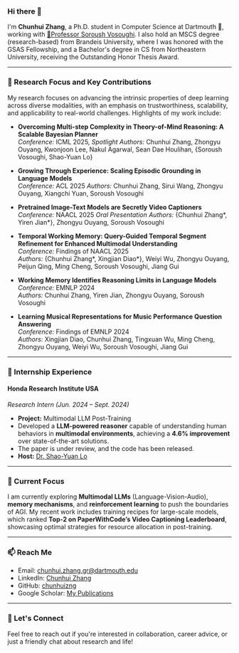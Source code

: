 ### Hi there 👋

I'm **Chunhui Zhang**, a Ph.D. student in Computer Science at Dartmouth 🌲, working with [🌟Professor Soroush Vosoughi](https://www.cs.dartmouth.edu/~soroush/). I also hold an MSCS degree (research-based) from Brandeis University, where I was honored with the GSAS Fellowship, and a Bachelor's degree in CS from Northeastern University, receiving the Outstanding Honor Thesis Award.

---

### 🔭 Research Focus and Key Contributions

My research focuses on advancing the intrinsic properties of deep learning across diverse modalities, with an emphasis on trustworthiness, scalability, and applicability to real-world challenges. Highlights of my work include:

- **Overcoming Multi-step Complexity in Theory-of-Mind Reasoning: A Scalable Bayesian Planner**  
  *Conference:* ICML 2025, *Spotlight*
  *Authors:* Chunhui Zhang, Zhongyu Ouyang, Kwonjoon Lee, Nakul Agarwal, Sean Dae Houlihan, {Soroush Vosoughi, Shao-Yuan Lo}

- **Growing Through Experience: Scaling Episodic Grounding in Language Models**  
  *Conference:* ACL 2025
  *Authors:* Chunhui Zhang, Sirui Wang, Zhongyu Ouyang, Xiangchi Yuan, Soroush Vosoughi

- **Pretrained Image-Text Models are Secretly Video Captioners**  
  *Conference:* NAACL 2025 *Oral Presentation*
  *Authors:* {Chunhui Zhang*, Yiren Jian*}, Zhongyu Ouyang, Soroush Vosoughi  

- **Temporal Working Memory: Query-Guided Temporal Segment Refinement for Enhanced Multimodal Understanding**  
  *Conference:* Findings of NAACL 2025  
  *Authors:* {Chunhui Zhang*, Xingjian Diao*}, Weiyi Wu, Zhongyu Ouyang, Peijun Qing, Ming Cheng, Soroush Vosoughi, Jiang Gui  

- **Working Memory Identifies Reasoning Limits in Language Models**  
  *Conference:* EMNLP 2024  
  *Authors:* Chunhui Zhang, Yiren Jian, Zhongyu Ouyang, Soroush Vosoughi  

- **Learning Musical Representations for Music Performance Question Answering**  
  *Conference:* Findings of EMNLP 2024  
  *Authors:* Xingjian Diao, Chunhui Zhang, Tingxuan Wu, Ming Cheng, Zhongyu Ouyang, Weiyi Wu, Soroush Vosoughi, Jiang Gui  

---

### 💼 Internship Experience

#### **Honda Research Institute USA**  
*Research Intern (Jun. 2024 – Sept. 2024)*  
- **Project:** Multimodal LLM Post-Training  
- Developed a **LLM-powered reasoner** capable of understanding human behaviors in **multimodal environments**, achieving a **4.6% improvement** over state-of-the-art solutions.  
- The paper is under review, and the code has been released.  
- **Host:** [Dr. Shao-Yuan Lo](https://shaoyuanlo.github.io/)  

---

### 🌱 Current Focus

I am currently exploring **Multimodal LLMs** (Language-Vision-Audio), **memory mechanisms**, and **reinforcement learning** to push the boundaries of AGI. My recent work includes training recipes for large-scale models, which ranked **Top-2 on PaperWithCode’s Video Captioning Leaderboard**, showcasing optimal strategies for resource allocation in post-training.

---

### 📫 Reach Me

- Email: [chunhui.zhang.gr@dartmouth.edu](mailto:chunhui.zhang.gr@dartmouth.edu)  
- LinkedIn: [Chunhui Zhang](https://www.linkedin.com/in/chunhui-zhang-541827161/)  
- GitHub: [chunhuizng](https://github.com/chunhuizng)  
- Google Scholar: [My Publications](https://scholar.google.com.hk/citations?user=im3dmssAAAAJ&hl=en)  

---

### 💬 Let's Connect

Feel free to reach out if you're interested in collaboration, career advice, or just a friendly chat about research and life!  
